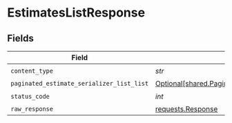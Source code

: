 # EstimatesListResponse


## Fields

| Field                                                                                                              | Type                                                                                                               | Required                                                                                                           | Description                                                                                                        |
| ------------------------------------------------------------------------------------------------------------------ | ------------------------------------------------------------------------------------------------------------------ | ------------------------------------------------------------------------------------------------------------------ | ------------------------------------------------------------------------------------------------------------------ |
| `content_type`                                                                                                     | *str*                                                                                                              | :heavy_check_mark:                                                                                                 | N/A                                                                                                                |
| `paginated_estimate_serializer_list_list`                                                                          | [Optional[shared.PaginatedEstimateSerializerListList]](../../models/shared/paginatedestimateserializerlistlist.md) | :heavy_minus_sign:                                                                                                 | N/A                                                                                                                |
| `status_code`                                                                                                      | *int*                                                                                                              | :heavy_check_mark:                                                                                                 | N/A                                                                                                                |
| `raw_response`                                                                                                     | [requests.Response](https://requests.readthedocs.io/en/latest/api/#requests.Response)                              | :heavy_minus_sign:                                                                                                 | N/A                                                                                                                |